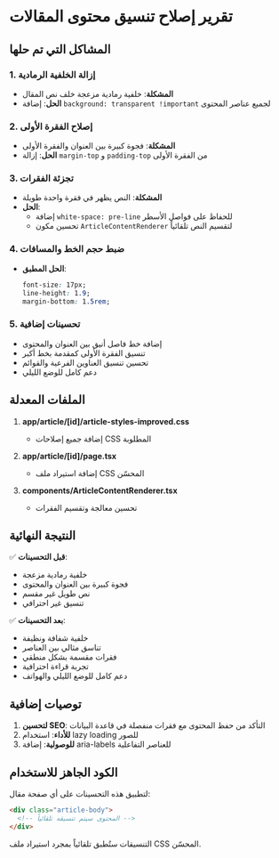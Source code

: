 # تقرير إصلاح تنسيق محتوى المقالات

## المشاكل التي تم حلها

### 1. إزالة الخلفية الرمادية
- **المشكلة**: خلفية رمادية مزعجة خلف نص المقال
- **الحل**: إضافة `background: transparent !important` لجميع عناصر المحتوى

### 2. إصلاح الفقرة الأولى
- **المشكلة**: فجوة كبيرة بين العنوان والفقرة الأولى
- **الحل**: إزالة `margin-top` و `padding-top` من الفقرة الأولى

### 3. تجزئة الفقرات
- **المشكلة**: النص يظهر في فقرة واحدة طويلة
- **الحل**: 
  - إضافة `white-space: pre-line` للحفاظ على فواصل الأسطر
  - تحسين مكون `ArticleContentRenderer` لتقسيم النص تلقائياً

### 4. ضبط حجم الخط والمسافات
- **الحل المطبق**:
  ```css
  font-size: 17px;
  line-height: 1.9;
  margin-bottom: 1.5rem;
  ```

### 5. تحسينات إضافية
- إضافة خط فاصل أنيق بين العنوان والمحتوى
- تنسيق الفقرة الأولى كمقدمة بخط أكبر
- تحسين تنسيق العناوين الفرعية والقوائم
- دعم كامل للوضع الليلي

## الملفات المعدلة

1. **app/article/[id]/article-styles-improved.css**
   - إضافة جميع إصلاحات CSS المطلوبة

2. **app/article/[id]/page.tsx**
   - إضافة استيراد ملف CSS المحسّن

3. **components/ArticleContentRenderer.tsx**
   - تحسين معالجة وتقسيم الفقرات

## النتيجة النهائية

✅ **قبل التحسينات**:
- خلفية رمادية مزعجة
- فجوة كبيرة بين العنوان والمحتوى
- نص طويل غير مقسم
- تنسيق غير احترافي

✅ **بعد التحسينات**:
- خلفية شفافة ونظيفة
- تناسق مثالي بين العناصر
- فقرات مقسمة بشكل منطقي
- تجربة قراءة احترافية
- دعم كامل للوضع الليلي والهواتف

## توصيات إضافية

1. **لتحسين SEO**: التأكد من حفظ المحتوى مع فقرات منفصلة في قاعدة البيانات
2. **للأداء**: استخدام lazy loading للصور
3. **للوصولية**: إضافة aria-labels للعناصر التفاعلية

## الكود الجاهز للاستخدام

لتطبيق هذه التحسينات على أي صفحة مقال:

```html
<div class="article-body">
  <!-- المحتوى سيتم تنسيقه تلقائياً -->
</div>
```

التنسيقات ستُطبق تلقائياً بمجرد استيراد ملف CSS المحسّن. 